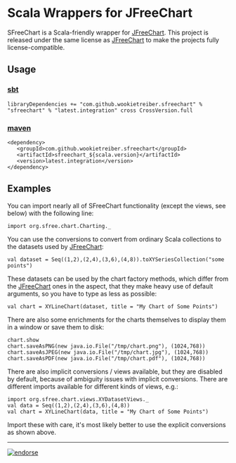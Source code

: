 Scala Wrappers for JFreeChart
=============================

SFreeChart is a Scala-friendly wrapper for [JFreeChart][]. This project is released under the same
license as [JFreeChart][] to make the projects fully license-compatible.

Usage
-----

### [sbt][]

    libraryDependencies += "com.github.wookietreiber.sfreechart" % "sfreechart" % "latest.integration" cross CrossVersion.full

### [maven][]

    <dependency>
       <groupId>com.github.wookietreiber.sfreechart</groupId>
       <artifactId>sfreechart_${scala.version}</artifactId>
       <version>latest.integration</version>
    </dependency>

Examples
--------

You can import nearly all of SFreeChart functionality (except the views, see below) with the
following line:

    import org.sfree.chart.Charting._

You can use the conversions to convert from ordinary Scala collections to the datasets used by
[JFreeChart][]:

    val dataset = Seq((1,2),(2,4),(3,6),(4,8)).toXYSeriesCollection("some points")

These datasets can be used by the chart factory methods, which differ from the [JFreeChart][] ones
in the aspect, that they make heavy use of default arguments, so you have to type as less as
possible:

    val chart = XYLineChart(dataset, title = "My Chart of Some Points")

There are also some enrichments for the charts themselves to display them in a window or save them
to disk:

    chart.show
    chart.saveAsPNG(new java.io.File("/tmp/chart.png"), (1024,768))
    chart.saveAsJPEG(new java.io.File("/tmp/chart.jpg"), (1024,768))
    chart.saveAsPDF(new java.io.File("/tmp/chart.pdf"), (1024,768))

There are also implicit conversions / views available, but they are disabled by default, because of
ambiguity issues with implicit conversions. There are different imports available for different
kinds of views, e.g.:

    import org.sfree.chart.views.XYDatasetViews._
    val data = Seq((1,2),(2,4),(3,6),(4,8))
    val chart = XYLineChart(data, title = "My Chart of Some Points")

Import these with care, it's most likely better to use the explicit conversions as shown above.


[JFreeChart]: http://jfree.org/jfreechart/
[sbt]: http://www.scala-sbt.org/
[maven]: http://maven.apache.org/


---

[![endorse](http://api.coderwall.com/wookietreiber/endorsecount.png)](http://coderwall.com/wookietreiber)

